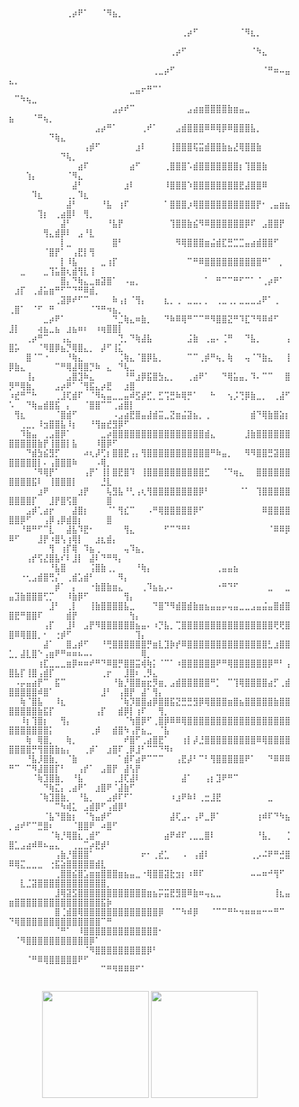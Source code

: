 

⠀⠀⠀⠀⠀⠀⠀⠀⠀⠀⠀⠀⠀⠀⠀⠀⠀⠀⠀⠀  ⠀⠀⠀⠀⠀⠀⠀⠀⠀⠀⢀⡴⠟⠁⠀⠀⠈⠻⣦⡀⠀⠀⠀⠀⠀⠀⠀⠀⠀⠀⠀⠀⠀⠀⠀⠀⠀⠀⠀⠀⠀⠀⠀⠀⠀⠀⠀⠀⠀⠀⠀⠀⠀⠀⠀⠀
⠀⠀⠀⠀⠀⠀⠀⠀⠀⠀⠀⠀⠀⠀⠀⠀⠀⠀⠀⠀⠀⠀⠀⠀⠀⠀⠀⠀⠀⠀⢀⡴⠋⠀⠀⠀⠀⠀⠀⠀⠈⠻⣆⡀⠀⠀⠀⠀⠀⠀⠀⠀⠀⠀⠀⠀⠀⠀⠀⠀⠀⠀⠀⠀⠀⠀⠀⠀⠀⠀⠀⠀⠀⠀⠀⠀⠀⠀
⠀⠀⠀⠀⠀⠀⠀⠀⠀⠀⠀⠀⠀⠀⠀⠀⠀⠀⠀⠀⠀⠀⠀⠀⠀⠀⠀⠀⢀⡴⠋⠀⠀⠀⠀⠀⠀⠀⠀⠀⠀⠀⠈⠳⣄⠀⠀⠀⠀⠀⠀⠀⠀⠀⠀⠀⠀⠀⠀⠀⠀⠀⠀⠀⠀⠀⠀⠀⠀⠀⠀⠀⠀⠀⠀⠀⠀⠀
⠀⠀⠀⠀⠀⠀⠀⠀⠀⠀⠀⠀⠀⠀⠀⠀⠀⠀⠀⠀⠀⠀⠀⠀⠀⢀⣀⡴⠋⠀⠀⠀⠀⠀⠀⠀⠀⠀⠀⠀⠀⠀⠀⠀⠈⠛⠶⠤⣤⣄⡀⠀⠀⠀⠀⠀⠀⠀⠀⠀⠀⠀⠀⠀⠀⠀⠀⠀⠀⠀⠀⠀⠀⠀⠀⠀⠀⠀
⠀⠀⠀⠀⠀⠀⠀⠀⠀⠀⠀⠀⠀⠀⠀⠀⠀⠀⠀⠀⠀⣀⣤⠖⠛⠉⠁⠀⠀⠀⠀⠀⠀⠀⠀⠀⠀⠀⠀⠀⠀⠀⠀⠀⠀⠀⠀⠀⠀⠀⠉⠳⢦⣀⠀⠀⠀⠀⠀⠀⠀⠀⠀⠀⠀⠀⠀⠀⠀⠀⠀⠀⠀⠀⠀⠀⠀⠀
⠀⠀⠀⠀⠀⠀⠀⠀⠀⠀⠀⠀⠀⠀⠀⠀⠀⠀⣠⡴⠞⠉⠀⠀⠀⠀⠀⠀⠀⠀⠀⣠⣴⣶⣿⣿⣿⣿⣷⣶⣤⣀⠀⠀⠀⠀⠀⠀⠀⣦⠀⠀⠀⠈⠛⢦⡀⠀⠀⠀⠀⠀⠀⠀⠀⠀⠀⠀⠀⠀⠀⠀⠀⠀⠀⠀⠀⠀
⠀⠀⠀⠀⠀⠀⠀⠀⠀⠀⠀⠀⠀⠀⠀⣠⡴⠛⠁⠀⠀⠀⠀⢀⠞⠁⠀⠀⠀⣠⣾⣿⣿⣿⠿⠿⢿⡿⠿⣿⣿⣿⣧⡀⠀⠀⠀⠀⠀⠀⠀⠀⠀⠀⠀⠀⠙⢷⣄⠀⠀⠀⠀⠀⠀⠀⠀⠀⠀⠀⠀⠀⠀⠀⠀⠀⠀⠀
⠀⠀⠀⠀⠀⠀⠀⠀⠀⠀⠀⠀⠀⢠⡾⠋⠀⠀⠀⠀⠀⠀⣰⠇⠀⠀⠀⠀⢸⣿⣿⣿⢯⣭⣾⣿⣿⣷⣦⣜⢿⣿⣿⣷⠀⠀⠀⠀⠀⠀⠀⠀⠀⠀⠀⠀⠀⠀⠙⢧⡀⠀⠀⠀⠀⠀⠀⠀⠀⠀⠀⠀⠀⠀⠀⠀⠀⠀
⠀⠀⠀⠀⠀⠀⠀⠀⠀⠀⠀⠀⣴⠏⠀⠀⠀⠀⠀⠀⠀⣴⠋⠀⠀⠀⠀⢀⣿⣿⣿⠡⣾⣿⣿⣿⣿⣿⣿⣿⡆⢹⣿⣿⣷⠀⠀⠀⠀⠀⠀⠀⢱⡄⠀⠀⠀⠀⠀⠈⠻⣄⠀⠀⠀⠀⠀⠀⠀⠀⠀⠀⠀⠀⠀⠀⠀⠀
⠀⠀⠀⠀⠀⠀⠀⠀⠀⠀⠀⣼⠃⠀⠀⠀⠀⠀⠀⠀⣰⠇⠀⠀⠀⠀⠀⠸⣿⣿⣿⠱⣿⣿⣿⣿⣿⣿⣿⣿⣟⣼⣿⣿⠿⠀⠀⠀⠀⠀⠀⠀⠀⠹⣆⠀⠀⠀⠀⢀⡀⠹⣆⠀⠀⠀⠀⠀⠀⠀⠀⠀⠀⠀⠀⠀⠀⠀
⠀⠀⠀⠀⠀⠀⠀⠀⠀⠀⣼⠃⠀⠀⠀⠀⠘⣧⠀⢰⠏⠀⠀⠀⠀⠀⠀⠁⣿⣿⣿⡰⢿⣿⣿⣿⣿⣿⣿⣿⣿⣿⣿⡟⠂⢀⣤⣶⣦⠀⠀⠀⠀⠀⢹⡆⠀⢀⣴⣿⠇⠀⢻⡀⠀⠀⠀⠀⠀⠀⠀⠀⠀⠀⠀⠀⠀⠀
⠀⠀⠀⠀⠀⠀⠀⠀⠀⣼⠃⠀⠀⠀⠀⠀⠀⠘⣧⡟⠀⠀⠀⠀⠀⠀⠀⠀⢹⣿⣿⣷⣮⠻⠿⣿⣿⣿⣿⣿⣿⡿⠏⠀⣠⣿⣿⡟⠀⠀⠀⠀⠀⠀⠀⢻⣄⣾⡿⠇⠀⣠⠘⣇⠀⠀⠀⠀⠀⠀⠀⠀⠀⠀⠀⠀⠀⠀
⠀⠀⠀⠀⠀⠀⠀⠀⠀⡇⣀⠀⠀⠀⠀⠀⠀⠀⣿⠃⠀⠀⠀⠀⠀⠀⠀⠀⠀⠻⢿⣿⣿⣿⣶⣬⣾⣏⣛⣉⣉⣤⣴⣾⣿⣿⠋⠀⠀⠀⠀⠀⠀⠀⠀⠈⣿⡟⠁⠀⢠⣟⡇⢻⠀⠀⠀⠀⠀⠀⠀⠀⠀⠀⠀⠀⠀⠀
⠀⠀⠀⠀⠀⠀⠀⠀⠀⡇⠸⣧⠀⠀⠀⠀⣀⢰⡏⠀⠀⠀⠀⠀⠀⠀⠀⠀⠀⠀⠀⠉⠛⠿⣿⣿⣿⣿⣿⣿⣿⣿⣿⣿⠛⠁⠀⡀⠀⠀⠀⣀⠀⠀⠀⣀⢹⣥⣿⢆⣾⢻⣇⢸⠀⠀⠀⠀⠀⠀⠀⠀⠀⠀⠀⠀⠀⠀
⠀⠀⠀⠀⠀⠀⠀⠀⠀⣿⡄⠙⢷⣄⣀⣶⣽⣿⠁⠀⠠⣤⡀⠀⠀⠀⠀⠀⠀⠀⠀⠀⠀⠀⠁⠀⠛⠉⠉⠛⠋⠉⠁⠈⢀⡴⠟⠁⠀⠀⣰⡏⠀⢀⣼⣥⣶⠛⠋⠉⠙⠛⠿⣾⡀⠀⠀⠀⠀⠀⠀⠀⠀⠀⠀⠀⠀⠀
⠀⠀⠀⠀⠀⠀⠀⠀⢀⣽⡿⠞⠋⠉⠀⠀⠀⠀⠷⢠⡆⠈⢻⡄⠀⠀⠀⣆⡀⢀⠀⣀⣀⡀⡀⠀⢀⣀⢀⡀⣀⣀⣀⣠⠟⠁⢀⠀⠀⢀⣿⠁⠀⠈⠋⠀⠛⠀⠀⠀⠀⠀⠀⠈⠙⠛⠲⣦⡀⠀⠀⠀⠀⠀⠀⠀⠀⠀
⠀⠀⠀⠀⠀⠀⣀⡴⠟⠁⠀⠀⠀⠀⠀⠀⠀⠀⠙⣈⢷⣄⠶⣷⡀⠀⠀⠙⠷⠿⢿⠛⠉⠉⠛⠻⣿⣿⣝⠛⠹⣏⠙⠻⠿⠾⠋⠀⠀⣸⡇⠀⠀⠀⢴⣦⣀⣦⠀⣰⣦⠶⠆⠀⠰⢶⣿⣿⡇⠀⠀⠀⠀⠀⠀⠀⠀⠀
⠀⠀⠀⢀⡴⠛⠉⠀⠀⢠⣄⠀⠀⠀⠀⠀⠀⠀⠀⢙⡀⠙⢷⣼⣧⠀⠀⠀⠀⠀⠀⣨⣷⠀⢀⣤⠄⢈⠛⠀⠀⠙⣧⡀⠀⠀⠀⠀⢠⣿⡥⠀⠀⠀⠈⠻⣿⡿⣦⡙⢿⣿⣄⡀⠀⡼⠋⢸⣅⠀⠀⠀⠀⠀⠀⠀⠀⠀
⠀⠀⠀⣿⠈⠉⠐⠀⠀⠀⠘⢷⣄⠀⠀⠀⠀⠀⠀⢈⢷⣄⠈⣿⡿⣧⡀⠀⠀⠀⠀⠉⠉⢀⡾⠛⢦⡀⢷⠀⠀⢤⠈⠙⣷⣄⠀⠀⢸⡿⣷⣄⠀⠀⠀⠀⠀⠉⠛⢿⣼⢿⣿⡙⠷⠀⣄⠀⠙⢧⣀⠀⠀⠀⠀⠀⠀⠀
⠀⠀⠀⢸⡄⠀⠀⠀⠀⠀⣠⣿⣹⠷⣄⠀⠀⠀⠀⠀⠘⠛⣰⡿⣯⣿⣳⣄⡀⠀⠀⢀⣴⠟⠁⠀⠀⠙⢿⣥⣤⡀⠹⠄⠉⠉⠀⠀⣿⡻⠛⢿⣷⡀⠀⠀⠀⣠⡴⠟⠁⠈⢻⣯⣄⡴⣟⠀⠀⣰⣿⠀⠀⠀⠀⠀⠀⠀
⠰⣞⠛⠉⠓⠀⠀⠀⢀⣸⢏⣾⠏⠀⠈⠻⢦⣤⣀⣀⣤⠾⣫⡾⣋⡀⣋⢩⣛⠷⢿⡛⠁⠀⠀⠓⠀⠀⢢⡨⢙⡿⣷⣀⡀⠀⢀⣼⠋⠡⠀⠀⠙⢷⣤⣾⣿⣯⠀⡄⠀⠀⠈⣿⣿⠉⠉⢀⣴⣿⡇⠀⠀⠀⠀⠀⠀⠀
⠀⢻⣆⠀⠀⠀⠀⠀⠈⣿⣾⠋⠀⠀⠀⠀⠀⠀⠠⣠⣴⣟⣿⣤⣼⣾⣭⣀⣝⣶⣬⣽⣦⡀⢀⠀⠀⠀⠀⠀⠀⠀⣾⠙⢿⣷⣿⣵⡆⠀⠀⢀⣀⡀⠸⣲⣿⣿⣧⠸⡆⠀⠀⠘⢻⣶⣞⣻⡿⠋⠀⠀⠀⠀⠀⠀⠀⠀
⠀⠀⠹⣷⣤⠀⢀⣠⣿⡿⠁⠀⠀⠀⠀⠀⣀⡴⣿⣿⣿⣿⣿⣿⣿⣿⣿⣿⣿⣿⣿⣿⣿⣿⣾⣄⠀⠀⠀⠀⠀⣸⣷⣿⣿⣿⣿⣿⣿⣿⣿⣿⣿⣿⣷⡟⢸⣿⣿⡇⣧⠀⠀⠀⠸⣿⡿⠋⠀⠀⠀⠀⠀⠀⠀⠀⠀⠀
⠀⠀⠀⠙⣾⣳⣮⣻⡋⠀⠀⠀⠀⠴⢆⡼⢋⡆⣿⣿⣟⢠⡄⢻⣿⣿⣿⣿⣿⣿⣿⣿⣿⣿⣿⠛⠷⣤⡀⠀⠀⠻⠻⣿⣿⣛⣽⣿⣿⣿⣿⣿⣿⣿⡇⠄⢠⣿⣿⣿⠷⠀⠀⠀⠠⢿⡀⠀⠀⠀⠀⠀⠀⠀⠀⠀⠀⠀
⠀⠀⠀⠀⠈⠻⢿⡟⠁⠀⠀⠀⠀⢠⡟⠁⢸⡇⣿⣟⣿⠹⠀⢸⣿⣿⣿⣿⣿⣿⣿⣿⣿⣿⣋⠀⠀⠈⠙⢶⣄⠀⠀⣿⣿⣿⣿⣿⣿⣿⣿⣿⣿⣯⠇⠀⢸⣿⣿⣿⡇⠀⠀⠀⠀⣘⣇⠀⠀⠀⠀⠀⠀⠀⠀⠀⠀⠀
⠀⠀⠀⠀⠀⣰⠟⠀⠀⠀⠀⠀⣰⡟⠀⠀⠀⢧⣻⣧⠘⢃⢠⢆⢻⣿⣿⣿⣿⣿⣿⣿⣿⡿⠃⠀⠀⠀⠀⠀⠈⠁⠀⢹⣿⣿⣿⣿⣿⣿⣿⣿⣿⡏⠀⠀⣸⡟⣿⢫⣿⠀⠀⠀⠀⠀⣿⠀⠀⠀⠀⠀⠀⠀⠀⠀⠀⠀
⠀⠀⠀⣠⡾⢁⣴⡖⠀⠀⠀⣼⣿⡆⠀⠀⠀⠈⠁⢻⣎⠉⠀⠀⠠⠛⢿⣿⣿⣿⣿⣿⡿⠋⠀⠀⠀⠀⠀⠀⠀⠀⠀⠀⠿⣿⣿⣿⣿⣿⣿⡿⠋⠀⠀⢠⡿⢠⡿⣾⣿⡆⠀⠀⠀⠀⣿⠀⠀⠀⠀⠀⠀⠀⠀⠀⠀⠀
⠀⠀⠘⠿⠛⠋⠉⣇⠀⠀⣼⣧⠹⣟⠂⠀⠀⠀⠀⠀⢻⣄⠀⠀⠀⠀⠀⠋⠉⠙⠛⠃⠀⠀⠀⠀⠀⠀⠀⠀⠀⠀⠀⠀⠀⠈⠿⠿⡿⠿⠋⠀⠀⠀⣸⡟⠰⣿⢣⢰⢿⡇⠀⠀⣰⣆⣾⡄⠀⠀⠀⠀⠀⠀⠀⠀⠀⠀
⠀⠀⠀⠀⠀⠀⠀⢻⠀⢰⡏⢿⠀⠹⣦⢀⠀⠀⠀⠀⢤⠹⣦⡀⠀⠀⠀⠀⠀⠀⠀⠀⠀⠀⠀⠀⠀⠀⠀⠀⠀⠀⠀⠀⠀⠀⠀⠀⠀⠀⠀⠀⢠⡞⢫⣜⣿⣧⠎⠇⣸⡇⠀⣼⠇⠙⠛⠻⡄⠀⠀⠀⠀⠀⠀⠀⠀⠀
⠀⠀⠀⠀⠀⠀⠀⠘⣧⣿⠀⠀⠀⠀⢨⣿⣷⢀⡀⠀⠀⠀⠘⢷⡄⠀⠀⠀⠀⠀⠀⠀⠀⠀⠀⠀⢀⣤⣤⣦⠀⠀⠀⠀⠀⠀⠀⠀⠀⠀⠀⠐⢂⣠⣾⣿⢛⡌⠀⢀⣾⣡⣾⠃⠀⠀⠀⠀⠻⡄⠀⠀⠀⠀⠀⠀⠀⠀
⠀⠀⠀⠀⠀⠀⠀⠀⡾⠁⠀⡄⠀⠀⠐⣷⣿⣷⣶⣄⠀⠀⠀⢀⠹⣦⣦⡠⠄⠀⠀⠀⠀⠀⠀⠀⠐⠛⠙⠋⠀⠀⠀⠀⠀⣀⠀⠀⣀⣤⣹⣷⣿⣿⣿⢋⡉⠀⠀⠸⣷⡿⠋⠀⠀⠀⠀⠀⠀⢻⡄⠀⠀⠀⠀⠀⠀⠀
⠀⠀⠀⠀⠀⠀⠀⣸⠃⠀⢀⡇⠀⠀⢸⣷⣿⣿⣿⣿⣧⣀⠀⠀⠀⠙⣿⠙⠻⣾⣿⣾⣷⣶⣦⣤⣤⡤⢤⣤⣀⣀⣠⣤⣬⣤⣿⣾⣿⣿⣟⠛⣿⣿⠏⠀⠀⠀⠀⣾⡟⠀⠀⠀⠀⠀⠀⠀⠀⠀⢳⡄⠀⠀⠀⠀⠀⠀
⠀⠀⠀⠀⠀⠀⢠⡏⠀⠀⣸⠇⠀⣠⡟⠻⣿⣿⣿⣿⣿⣿⣦⣤⠄⠰⡙⣧⡀⢉⣿⣿⣿⣿⣿⣿⣿⣿⣿⣿⣿⣿⣿⣿⣿⣿⢟⢟⣿⣿⠿⢿⣿⣿⡀⠂⠀⢐⡾⠋⠀⠀⠀⠀⠀⠀⠀⠀⠀⠀⠀⢹⡄⠀⠀⠀⠀⠀
⠀⠀⠀⠀⠀⠀⣼⠁⠀⠀⣿⣠⡾⠋⠀⠀⠘⢛⣿⣿⣿⣿⣿⣿⡛⣶⣇⣹⡷⡞⠿⣿⣿⣿⣿⣿⣿⣿⣿⣿⣿⣿⣿⣿⣿⣃⣰⣿⣿⣁⡀⣼⣇⣿⠑⢠⣶⠟⠛⠶⠶⠦⠤⠄⠀⠀⠀⠀⠀⠀⠀⠀⢿⡀⠀⠀⠀⠀
⠀⠀⠀⠀⠀⢰⣏⣀⣀⣀⣶⡿⠶⠶⠞⠛⠙⠿⣿⡛⣿⣿⣭⢾⢷⡅⠈⠉⠁⠰⣿⣿⣿⣿⣿⣿⠟⠛⢿⣿⣿⣿⣿⣿⣿⡿⠛⠃⢠⣿⣧⡏⢸⣿⢠⣾⡏⠀⠀⠀⠀⠀⠀⠀⠀⢀⡖⠀⠀⣸⣿⠆⢀⡻⣄⠀⠀⠀
⠀⠠⡤⣤⣴⡟⠉⠀⣯⠉⠀⠀⠀⠀⠀⠀⠀⠀⠘⣷⡘⣿⣿⣶⣖⡻⣶⡀⣠⣾⣿⣿⣿⣿⣿⠛⡁⠀⠉⢹⢿⣿⣿⣿⣿⣴⡋⢀⣾⣿⣿⣿⣿⣿⠾⣿⠁⠀⠀⠀⠀⠀⠀⠀⠀⣸⠃⠀⢠⣿⡟⠀⣼⠁⢻⡄⠀⠀
⠀⠀⢷⠈⣿⣧⠀⠀⠸⣆⠀⠀⠀⠀⠀⠀⠀⠀⠀⠈⢷⡹⣿⣿⣴⡿⣿⣿⣯⣝⣛⣛⣻⡿⢿⣿⣿⣿⣶⣿⣦⣿⣿⣿⣿⣿⣷⣿⣿⣿⣿⣿⣿⣿⣷⣯⡏⠀⠀⠀⠀⠀⠀⠀⢠⡏⠀⠀⣾⡿⡇⢰⠏⠀⠀⢻⡀⠀
⠀⠀⠸⡆⢹⣿⡆⠀⠀⢻⡄⠀⠀⠀⠀⠀⠀⠀⠀⠀⠈⢳⣿⡿⠋⢀⣿⡿⠿⠿⢿⣿⣿⣿⣿⣿⣿⣿⣿⣿⣿⣿⣿⣿⣿⣿⣿⣿⣿⣿⣿⣿⣿⣿⣿⣿⡅⠀⠀⠀⠀⠀⠀⢀⡾⠀⠀⣾⣿⠳⢠⡟⣦⣀⠀⠈⣧⠀
⠀⠀⠀⢷⠀⢿⣿⡀⠀⠀⢷⡀⠀⠀⠀⠀⠀⠀⠀⠀⠞⣿⠋⢀⣴⣿⣟⠁⠀⠀⢰⡇⡼⣘⣿⣿⣿⣿⣿⣿⣿⣿⣿⠿⢿⣿⣿⣿⣿⣿⣿⣿⣿⡛⢻⣿⣿⣷⣦⡄⠀⠀⢀⡾⠁⠀⣰⣿⠏⢀⡿⣸⠃⠉⠉⠙⠻⠆
⠀⠀⠀⠘⣧⡸⣿⣷⡀⠀⠈⣷⠀⠀⠀⠀⠀⠀⠀⠁⣾⠏⣴⠟⠉⠉⠉⠀⠀⢠⣟⡼⠃⠉⠃⢻⣿⣿⣿⣿⣿⠟⠁⠀⠀⠙⠿⠿⠿⠛⠉⠀⠉⠻⣼⣿⣿⡏⠃⠀⠀⢠⡞⠁⠀⣠⣿⡟⠀⣼⢣⡟⠀⠀⠀⠀⠀⠀
⠀⠀⠀⠀⠈⢷⣹⣿⣷⡀⠀⠘⣧⠀⠀⠀⠀⠀⢀⣸⢏⣼⠇⠀⠀⠀⠀⠀⠀⠀⣼⠁⠀⠀⢠⡆⣹⠟⠛⠉⠀⠀⠀⠀⠀⠀⠀⠀⠀⠀⠀⠀⠀⠀⠀⠙⢷⣍⡄⢀⣴⠟⠁⠀⣰⣿⠟⠈⣼⣷⠋⠀⠀⠀⠀⠀⠀⠀
⠀⠀⠀⠀⠀⠈⢷⣹⣿⣷⡀⠀⠘⣧⡀⠀⠀⣠⡾⠏⠋⠁⠀⠀⠀⠀⠀⠀⠰⣰⠟⠷⠇⢀⣒⣸⣟⠀⠀⠀⠀⠀⠀⠀⠀⣀⠀⠀⠀⠀⠀⠀⠀⠀⠀⠀⠀⠉⠳⢾⣅⠀⣠⣾⡿⠋⢠⣾⡿⠃⠀⠀⠀⠀⠀⠀⠀⠀
⠀⠀⠀⠀⠀⠀⠈⣧⠙⣿⣷⡆⠀⠈⢳⣤⡾⠋⠀⠀⠀⠀⠀⠀⠀⠀⠀⠀⣼⢏⣠⠄⢠⠟⣀⡿⠁⠀⠀⠀⠀⠀⠀⢰⠾⠏⠙⠳⣦⡀⣴⠞⠋⠉⣛⣿⠆⠀⠀⠀⠈⣿⣿⠟⠀⠴⣿⠋⠀⠀⠀⠀⠀⠀⠀⠀⠀⠀
⠀⠀⠀⠀⠀⠀⠀⠈⢷⡘⢿⣿⣆⢀⣾⠋⠀⠀⠀⠀⠀⠀⠀⠀⠀⠀⠀⣴⠟⠾⠏⢀⣀⣀⣿⠇⠀⠀⠀⠀⠀⠀⠀⠘⣧⡀⠀⠀⢈⣿⣁⣠⣴⠾⠿⠦⣤⣄⠀⠀⢀⣀⣉⡴⣟⡾⠃⠀⠀⠀⠀⠀⠀⠀⠀⠀⠀⠀
⠀⠀⠀⠀⠀⠀⠀⠀⢠⣷⡘⣿⣿⣿⠁⠀⠀⠀⠀⠀⠀⠀⠀⠖⠂⢀⣞⣁⠀⠀⠠⠀⢠⣾⠇⠀⠀⠀⠀⠀⠀⠀⢀⡠⠬⠟⠛⣚⣿⠿⢿⣍⣀⣀⣀⠀⢐⣯⣵⣿⣿⣿⣿⣿⣾⣇⠀⠀⠀⠀⠀⠀⠀⠀⠀⠀⠀⠀
⠀⠀⠀⠀⠀⠀⠀⠀⢀⣿⣿⣮⣿⣡⣶⣶⣿⣿⣿⣶⣦⣤⣀⠐⢿⣿⣿⣽⣗⣲⡆⠰⠿⠏⠀⠀⠀⠀⠀⠀⠀⠀⠤⠤⠶⠚⢻⠋⠀⠀⠀⣇⣈⣽⣿⣿⣿⣿⣿⣿⣿⣿⣿⣿⣿⣿⡀⠀⠀⠀⠀⠀⠀⠀⠀⠀⠀⠀
⠀⠀⠀⠀⠀⠀⠀⠀⣸⢿⣽⣫⣿⣿⣿⣿⣿⣿⣿⣿⣿⣿⣿⣿⣶⣦⡭⣭⣟⣻⣿⠿⣷⠶⢤⣄⣀⠀⠀⠀⠀⠀⠀⠀⠀⠀⢸⣆⣤⣶⣿⣿⣿⣿⣿⣿⣿⣿⣿⣿⣿⣿⣿⣿⣿⣯⡷⠀⠀⠀⠀⠀⠀⠀⠀⠀⠀⠀
⠀⠀⠀⠀⠀⠀⠀⠀⣿⢈⣾⣿⢿⣿⣿⣿⣿⣿⣿⣿⣿⣿⣿⣿⣿⣿⡿⠀⠈⠉⠳⠾⡿⠀⠀⠈⠉⠉⠛⠓⠲⠶⠶⠶⠒⠒⠛⠉⠀⠙⢿⣿⣿⣿⣿⣿⣿⣿⣿⣿⣿⣿⣿⣿⣿⠉⠛⠀⠀⠀⠀⠀⠀⠀⠀⠀⠀⠀
⠀⠀⠀⠀⠀⠀⠀⠀⠈⠛⠁⠀⠸⣿⣿⣿⣿⣿⣿⣿⣿⣿⣿⣿⣿⣿⠂⠀⠀⠀⠀⠀⠀⠀⠀⠀⠀⠀⠀⠀⠀⠀⠀⠀⠀⠀⠀⠀⠀⠀⠈⠻⣿⣿⣿⣿⣿⣿⣿⣿⣿⣿⣿⡿⠁⠀⠀⠀⠀⠀⠀⠀⠀⠀⠀⠀⠀⠀
⠀⠀⠀⠀⠀⠀⠀⠀⠀⠀⠀⠀⠀⠈⠻⣿⣿⣿⣿⣿⣿⣿⣿⣿⡿⠃⠀⠀⠀⠀⠀⠀⠀⠀⠀⠀⠀⠀⠀⠀⠀⠀⠀⠀⠀⠀⠀⠀⠀⠀⠀⠀⠈⠛⠿⢿⣿⣿⣿⣿⣿⠟⠋⠀⠀⠀⠀⠀⠀⠀⠀⠀⠀⠀⠀⠀⠀⠀
⠀⠀⠀⠀⠀⠀⠀⠀⠀⠀⠀⠀⠀⠀⠀⠀⠉⠛⠻⠿⠿⠿⠋⠁⠀⠀⠀⠀⠀⠀⠀⠀⠀⠀⠀⠀⠀⠀⠀⠀⠀⠀⠀⠀⠀⠀⠀⠀⠀⠀⠀⠀⠀⠀⠀⠀⠀⠀⠀⠀⠀⠀⠀⠀⠀⠀⠀⠀⠀⠀⠀⠀⠀⠀⠀⠀⠀⠀
<p align="center">
  <img height="190" src="https://github-readme-stats.vercel.app/api/top-langs/?username=gldanoob&layout=compact&theme=tokyonight">
  <img height="190" src="https://github-readme-stats.vercel.app/api?username=gldanoob&show_icons=true&theme=tokyonight">
</p>
